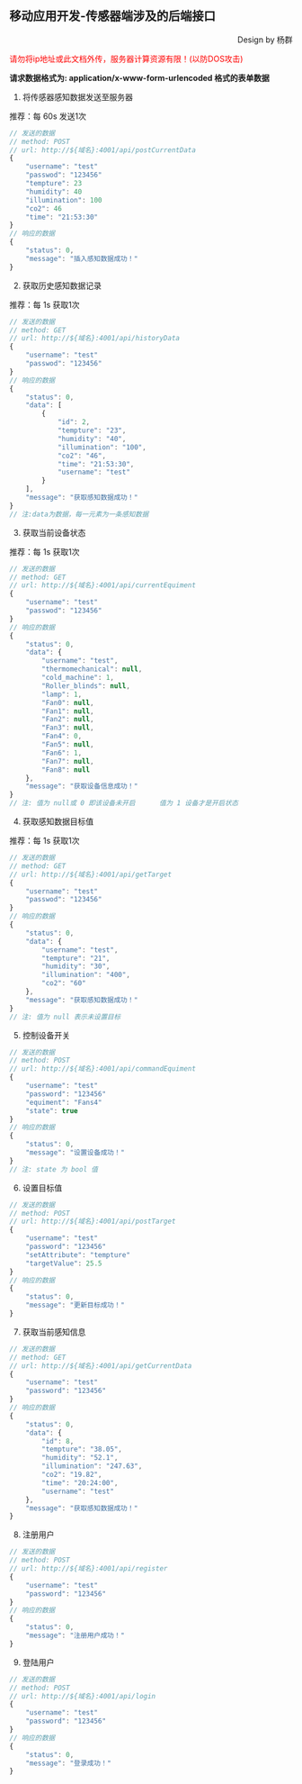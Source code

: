 ## 移动应用开发-传感器端涉及的后端接口
<p align="right">Design by 杨群</p>
<font color='red'> 请勿将ip地址或此文档外传，服务器计算资源有限！(以防DOS攻击) </font>

**请求数据格式为: application/x-www-form-urlencoded 格式的表单数据**

1. 将传感器感知数据发送至服务器

推荐：每 60s 发送1次

```javascript
// 发送的数据
// method: POST
// url: http://${域名}:4001/api/postCurrentData
{
    "username": "test"
    "passwod": "123456"
    "tempture": 23
    "humidity": 40
    "illumination": 100
    "co2": 46
    "time": "21:53:30"
}
// 响应的数据
{
    "status": 0,
    "message": "插入感知数据成功！"
}
```
2. 获取历史感知数据记录 

推荐：每 1s 获取1次

```javascript
// 发送的数据
// method: GET
// url: http://${域名}:4001/api/historyData
{
    "username": "test"
    "passwod": "123456"
}
// 响应的数据
{
    "status": 0,
    "data": [
        {
            "id": 2,
            "tempture": "23",
            "humidity": "40",
            "illumination": "100",
            "co2": "46",
            "time": "21:53:30",
            "username": "test"
        }
    ],
    "message": "获取感知数据成功！"
}
// 注:data为数据，每一元素为一条感知数据
```
3. 获取当前设备状态

推荐：每 1s 获取1次

```javascript
// 发送的数据
// method: GET
// url: http://${域名}:4001/api/currentEquiment
{
    "username": "test"
    "passwod": "123456"
}
// 响应的数据
{
    "status": 0,
    "data": {
        "username": "test",
        "thermomechanical": null,
        "cold_machine": 1,
        "Roller_blinds": null,
        "lamp": 1,
        "Fan0": null,
        "Fan1": null,
        "Fan2": null,
        "Fan3": null,
        "Fan4": 0,
        "Fan5": null,
        "Fan6": 1,
        "Fan7": null,
        "Fan8": null
    },
    "message": "获取设备信息成功！"
}
// 注: 值为 null或 0 即该设备未开启      值为 1 设备才是开启状态 
```

4. 获取感知数据目标值

推荐：每 1s 获取1次

```javascript
// 发送的数据
// method: GET
// url: http://${域名}:4001/api/getTarget
{
    "username": "test"
    "passwod": "123456"
}
// 响应的数据
{
    "status": 0,
    "data": {
        "username": "test",
        "tempture": "21",
        "humidity": "30",
        "illumination": "400",
        "co2": "60"
    },
    "message": "获取感知数据成功！"
}
// 注: 值为 null 表示未设置目标
```
5. 控制设备开关
```javascript
// 发送的数据
// method: POST
// url: http://${域名}:4001/api/commandEquiment
{
    "username": "test"
    "password": "123456"
    "equiment": "Fans4"
    "state": true
}
// 响应的数据
{
    "status": 0,
    "message": "设置设备成功！"
}
// 注: state 为 bool 值
```
6. 设置目标值
```javascript
// 发送的数据
// method: POST
// url: http://${域名}:4001/api/postTarget
{
    "username": "test"
    "password": "123456"
    "setAttribute": "tempture"
    "targetValue": 25.5
}
// 响应的数据
{
    "status": 0,
    "message": "更新目标成功！"
}
```
7. 获取当前感知信息
```javascript
// 发送的数据
// method: GET
// url: http://${域名}:4001/api/getCurrentData
{
    "username": "test"
    "password": "123456"
}
// 响应的数据
{
    "status": 0,
    "data": {
        "id": 8,
        "tempture": "38.05",
        "humidity": "52.1",
        "illumination": "247.63",
        "co2": "19.82",
        "time": "20:24:00",
        "username": "test"
    },
    "message": "获取感知数据成功！"
}
```
8. 注册用户
```javascript
// 发送的数据
// method: POST
// url: http://${域名}:4001/api/register
{
    "username": "test"
    "password": "123456"
}
// 响应的数据
{
    "status": 0,
    "message": "注册用户成功！"
}
```
9. 登陆用户
```javascript
// 发送的数据
// method: POST
// url: http://${域名}:4001/api/login
{
    "username": "test"
    "password": "123456"
}
// 响应的数据
{
    "status": 0,
    "message": "登录成功！"
}
```